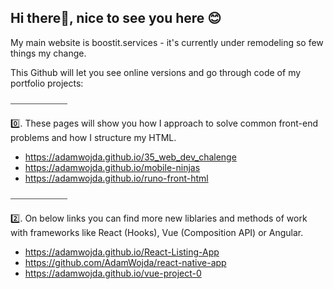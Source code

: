 ## Hi there👋, nice to see you here 😊

My main website is boostit.services - it's currently under remodeling so few things my change.

This Github will let you see online versions and go through code of my portfolio projects:

⎯⎯⎯⎯⎯⎯⎯⎯⎯⎯⎯⎯⎯

0️⃣. These pages will show you how I approach to solve common front-end problems and how I structure my HTML. 

- <a href="https://adamwojda.github.io/35_web_dev_chalenge" target="_blank">https://adamwojda.github.io/35_web_dev_chalenge</a>
- <a href="https://adamwojda.github.io/mobile-ninjas" target="_blank">https://adamwojda.github.io/mobile-ninjas</a>
- <a href="https://adamwojda.github.io/runo-front-html" target="_blank">https://adamwojda.github.io/runo-front-html</a>

⎯⎯⎯⎯⎯⎯⎯⎯⎯⎯⎯⎯⎯

2️⃣. On below links you can find more new liblaries and methods of work with frameworks like React (Hooks), Vue (Composition API) or Angular.

- https://adamwojda.github.io/React-Listing-App
- https://github.com/AdamWojda/react-native-app
- https://adamwojda.github.io/vue-project-0

